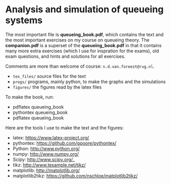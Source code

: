 # Analysis and simulation of  queueing systems 

The most important file is **queueing_book.pdf**, which contains the text and the most important exercises on my course on queueing theory.
The **companion.pdf** is a superset of the **queueing_book.pdf** in that it contains many more extra exercises (which I use for inspration for the exams), old exam questions, and hints and solutions for all exercises.

Comments are more than welcome of course: `n.d.van.foreest@rug.nl`.

* ``tex_files/`` source files for the text
* ``progs/``  programs, mainly python, to make the graphs and the simulations
* ``figures/`` the figures read by the latex files
  

To make the book, run:

* pdflatex queueing_book
* pythontex queueing_book
* pdflatex queueing_book


Here are the tools I use to make the text and the figures:

* latex: https://www.latex-project.org/
* pythontex: https://github.com/gpoore/pythontex/
* Python: http://www.python.org/
* numpy: http://www.numpy.org/
* Scipy: http://www.scipy.org/_
* tikz: http://www.texample.net/tikz/
* matplotlib: http://matplotlib.org/
* matplotlib2tikz: https://github.com/nschloe/matplotlib2tikz/
    

